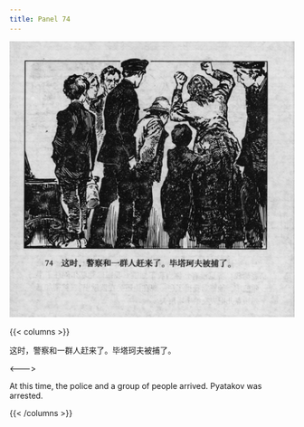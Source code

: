 ```yaml
---
title: Panel 74
---
```


![biao page](./../../../images/biao/seifert0726_biao_0078_074.jpg)

{{< columns >}}

这时，警察和一群人赶来了。毕塔珂夫被捕了。

<--->

At this time, the police and a group of people arrived. Pyatakov was arrested.

{{< /columns >}}